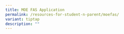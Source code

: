 ```yaml
---
title: MOE FAS Application
permalink: /resources-for-student-n-parent/moefas/
variant: tiptap
description: ""
---
```

